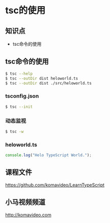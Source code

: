 tsc的使用
=========

## 知识点

* tsc命令的使用

## tsc命令的使用

~~~bash
$ tsc --help
$ tsc --outDir dist heloworld.ts
$ tsc --outDir dist ./src/heloworld.ts
~~~

### tsconfig.json

~~~bash
$ tsc --init
~~~

### 动态监视

~~~bash
$ tsc -w
~~~

### heloworld.ts

~~~js
console.log("Helo TypeScript World.");
~~~

## 课程文件

https://github.com/komavideo/LearnTypeScript

## 小马视频频道

http://komavideo.com
